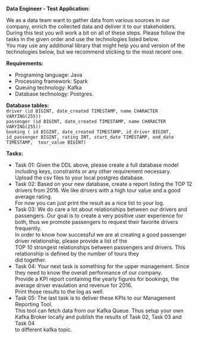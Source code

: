 **Data Engineer - Test Application:**

We as a data team want to gather data from various sources in our company, enrich the collected data and deliver it to our stakeholders.  
During this test you will work a bit on all of these steps. Please follow the tasks in the given order and use the technologies listed below.  
You may use any additional library that might help you and version of the technologies below, but we recommend sticking to the most recent one.  


**Requirements:**
* Programing language: Java
* Processing framework: Spark
* Queuing technology: Kafka
* Database technology: Postgres.

**Database tables:**  
`driver (id BIGINT, date_created TIMESTAMP, name CHARACTER VARYING(255))`  
`passenger (id BIGINT, date_created TIMESTAMP, name CHARACTER VARYING(255))`  
 `booking ( id BIGINT, date_created TIMESTAMP, id_driver BIGINT, id_passenger BIGINT, rating INT, start_date TIMESTAMP, end_date TIMESTAMP,  tour_value BIGINT)`

**Tasks:**
* Task 01:
    Given the DDL above, please create a full database model including keys, constraints or any other requirement necessary.  
    Upload the csv files to your local postgres database.
* Task 02:
    Based on your new database, create a report listing the TOP 12 drivers from 2016.
    We like drivers with a high tour value and a good average rating.  
    For now you can just print the result as a nice list to your log.  
* Task 03:
    We do care a lot about relationships between our drivers and passengers.
    Our goal is to create a very positive user experience for both, thus we promote passengers to request their favorite drivers frequently.  
    In order to know how successful we are at creating a good passenger driver relationship, please provide a list of the   
    TOP 10 strongest relationships between passengers and drivers. This relationship is defined by the number of tours they  
    did together.
* Task 04:
    Your next task is something for the upper management. Since they need to know the overall performance of our company.  
    Provide a KPI report containing the yearly figures for bookings, the average driver evaulation and revenue for 2016.  
    Print those results to the log as well.  
* Task 05:
    The last task is to deliver these KPIs to our Management Reporting Tool.  
    This tool can fetch data from our Kafka Queue. Thus setup your own Kafka Broker locally and publish the results of Task 02, Task 03 and Task 04   
    to different kafka topic.
   
    
